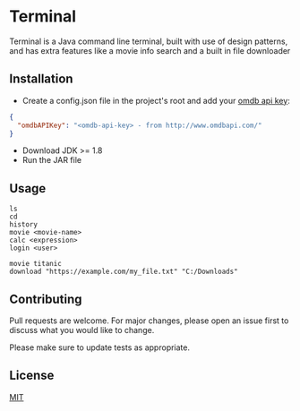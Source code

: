 # Terminal

Terminal is a Java command line terminal, built with use of design patterns, and has extra features like a movie info search and a built in file downloader

## Installation

- Create a config.json file in the project's root and add your [omdb api key](http://www.omdbapi.com/):
```json
{
  "omdbAPIKey": "<omdb-api-key> - from http://www.omdbapi.com/"
}
```

- Download JDK >= 1.8
- Run the JAR file

## Usage

```
ls
cd
history
movie <movie-name>
calc <expression>
login <user>
```
```
movie titanic
download "https://example.com/my_file.txt" "C:/Downloads"
```

## Contributing
Pull requests are welcome. For major changes, please open an issue first to discuss what you would like to change.

Please make sure to update tests as appropriate.

## License
[MIT](https://choosealicense.com/licenses/mit/)